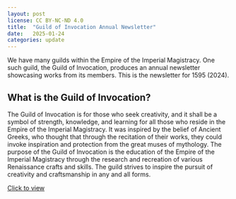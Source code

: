```yaml
---
layout: post
license: CC BY-NC-ND 4.0
title:  "Guild of Invocation Annual Newsletter"
date:   2025-01-24
categories: update
---
```

We have many guilds within the Empire of the Imperial Magistracy. One such guild, the Guild of Invocation, produces an annual newsletter showcasing works from its members. This is the newsletter for 1595 (2024).

## What is the Guild of Invocation?

The Guild of Invocation is for those who seek creativity, and it shall be a symbol of strength, knowledge, and learning for all those who reside in the Empire of the Imperial Magistracy. It was inspired by the belief of Ancient Greeks, who thought that through the recitation of their works, they could invoke inspiration and protection from the great muses of mythology. The purpose of the Guild of Invocation is the education of the Empire of the Imperial Magistracy through the research and recreation of various Renaissance crafts and skills. The guild strives to inspire the pursuit of creativity and craftsmanship in any and all forms.

[Click to view](/assets/1595-Voices-of-Invocation.pdf)